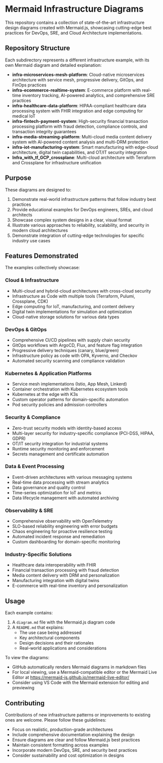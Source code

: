 # Mermaid Infrastructure Diagrams

This repository contains a collection of state-of-the-art infrastructure design diagrams created with Mermaid.js, showcasing cutting-edge best practices for DevOps, SRE, and Cloud Architecture implementations.

## Repository Structure

Each subdirectory represents a different infrastructure example, with its own Mermaid diagram and detailed explanation:

- **infra-microservices-mesh-platform**: Cloud-native microservices architecture with service mesh, progressive delivery, GitOps, and FinOps practices
- **infra-ecommerce-realtime-system**: E-commerce platform with real-time inventory tracking, AI-powered analytics, and comprehensive SRE practices
- **infra-healthcare-data-platform**: HIPAA-compliant healthcare data processing system with FHIR integration and edge computing for medical IoT
- **infra-fintech-payment-system**: High-security financial transaction processing platform with fraud detection, compliance controls, and transaction integrity guarantees
- **infra-media-streaming-platform**: Multi-cloud media content delivery system with AI-powered content analysis and multi-DRM protection
- **infra-iot-manufacturing-system**: Smart manufacturing with edge-cloud architecture, digital twin capabilities, and OT/IT security integration
- **Infra_with_tf_GCP_crossplane**: Multi-cloud architecture with Terraform and Crossplane for infrastructure unification

## Purpose

These diagrams are designed to:

1. Demonstrate real-world infrastructure patterns that follow industry best practices
2. Provide educational examples for DevOps engineers, SREs, and cloud architects
3. Showcase complex system designs in a clear, visual format
4. Illustrate various approaches to reliability, scalability, and security in modern cloud architectures
5. Demonstrate integration of cutting-edge technologies for specific industry use cases

## Features Demonstrated

The examples collectively showcase:

### Cloud & Infrastructure
- Multi-cloud and hybrid-cloud architectures with cross-cloud security
- Infrastructure as Code with multiple tools (Terraform, Pulumi, Crossplane, CDK)
- Edge computing for IoT, manufacturing, and content delivery
- Digital twin implementations for simulation and optimization
- Cloud-native storage solutions for various data types

### DevOps & GitOps
- Comprehensive CI/CD pipelines with supply chain security
- GitOps workflows with ArgoCD, Flux, and feature flag integration
- Progressive delivery techniques (canary, blue/green)
- Infrastructure policy as code with OPA, Kyverno, and Checkov
- Automated security scanning and compliance validation

### Kubernetes & Application Platforms
- Service mesh implementations (Istio, App Mesh, Linkerd)
- Container orchestration with Kubernetes ecosystem tools
- Kubernetes at the edge with K3s
- Custom operator patterns for domain-specific automation
- Pod security policies and admission controllers

### Security & Compliance
- Zero-trust security models with identity-based access
- Multi-layer security for industry-specific compliance (PCI-DSS, HIPAA, GDPR)
- OT/IT security integration for industrial systems
- Runtime security monitoring and enforcement
- Secrets management and certificate automation

### Data & Event Processing
- Event-driven architectures with various messaging systems
- Real-time data processing with stream analytics
- Data governance and quality control
- Time-series optimization for IoT and metrics
- Data lifecycle management with automated archiving

### Observability & SRE
- Comprehensive observability with OpenTelemetry
- SLO-based reliability engineering with error budgets
- Chaos engineering for proactive resilience testing
- Automated incident response and remediation
- Custom dashboarding for domain-specific monitoring

### Industry-Specific Solutions
- Healthcare data interoperability with FHIR
- Financial transaction processing with fraud detection
- Media content delivery with DRM and personalization
- Manufacturing integration with digital twins
- E-commerce with real-time inventory and personalization

## Usage

Each example contains:

1. A `diagram.md` file with the Mermaid.js diagram code
2. A `README.md` that explains:
   - The use case being addressed
   - Key architectural components
   - Design decisions and their rationales
   - Real-world applications and considerations

To view the diagrams:
- GitHub automatically renders Mermaid diagrams in markdown files
- For local viewing, use a Mermaid-compatible editor or the Mermaid Live Editor at https://mermaid-js.github.io/mermaid-live-editor/
- Consider using VS Code with the Mermaid extension for editing and previewing

## Contributing

Contributions of new infrastructure patterns or improvements to existing ones are welcome. Please follow these guidelines:
- Focus on realistic, production-grade architectures
- Include comprehensive documentation explaining the design
- Ensure diagrams are clear and follow Mermaid.js best practices
- Maintain consistent formatting across examples
- Incorporate modern DevOps, SRE, and security best practices
- Consider sustainability and cost optimization in designs